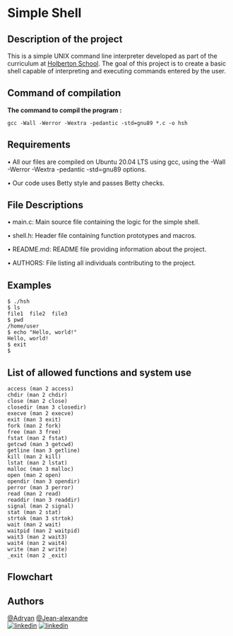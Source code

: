 # Simple Shell

## Description of the project

This is a simple UNIX command line interpreter developed as part of the curriculum at [Holberton School](https://www.holbertonschool.com/). The goal of this project is to create a basic shell capable of interpreting and executing commands entered by the user.

## Command of compilation

**The command to compil the program :**

~~~
gcc -Wall -Werror -Wextra -pedantic -std=gnu89 *.c -o hsh
~~~

## Requirements

• All our files are compiled on Ubuntu 20.04 LTS using gcc, using the -Wall -Werror -Wextra -pedantic -std=gnu89 options.

• Our code uses Betty style and passes Betty checks.

## File Descriptions

• main.c: Main source file containing the logic for the simple shell.

• shell.h: Header file containing function prototypes and macros.

• README.md: README file providing information about the project.

• AUTHORS: File listing all individuals contributing to the project.

## Examples

~~~
$ ./hsh
$ ls
file1  file2  file3
$ pwd
/home/user
$ echo "Hello, world!"
Hello, world!
$ exit
$
~~~

## List of allowed functions and system use

    access (man 2 access)
    chdir (man 2 chdir)
    close (man 2 close)
    closedir (man 3 closedir)
    execve (man 2 execve)
    exit (man 3 exit)
    fork (man 2 fork)
    free (man 3 free)
    fstat (man 2 fstat)
    getcwd (man 3 getcwd)
    getline (man 3 getline)
    kill (man 2 kill)
    lstat (man 2 lstat)
    malloc (man 3 malloc)
    open (man 2 open)
    opendir (man 3 opendir)
    perror (man 3 perror)
    read (man 2 read)
    readdir (man 3 readdir)
    signal (man 2 signal)
    stat (man 2 stat)
    strtok (man 3 strtok)
    wait (man 2 wait)
    waitpid (man 2 waitpid)
    wait3 (man 2 wait3)
    wait4 (man 2 wait4)
    write (man 2 write)
    _exit (man 2 _exit)

## Flowchart

## Authors

[@Adryan](https://www.github.com/Adrybest)                                                                                                                           [@Jean-alexandre](https://www.github.com/omega-jean)\
[![linkedin](https://img.shields.io/badge/linkedin-0A66C2?style=for-the-badge&logo=linkedin&logoColor=white)](https://www.linkedin.com/in/adryan-bestard-973090305/) [![linkedin](https://img.shields.io/badge/linkedin-0A66C2?style=for-the-badge&logo=linkedin&logoColor=white)](https://www.linkedin.com/in/jean-alexandre-roger-4541172b5/)
